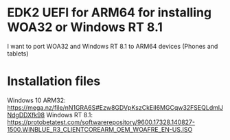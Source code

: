 # EDK2 UEFI for ARM64 for installing WOA32 or Windows RT 8.1
I want to port WOA32 and Windows RT 8.1 to ARM64 devices (Phones and tablets)

# Installation files
Windows 10 ARM32: https://mega.nz/file/nN1GRA6S#Ezw8GDVpKszCkEiI6MGCqw32FSEQLdmlJNdgDDXfk98
Windows RT 8.1: https://protobetatest.com/softwarerepository/9600.17328.140827-1500.WINBLUE_R3_CLIENTCOREARM_OEM_WOAFRE_EN-US.ISO
